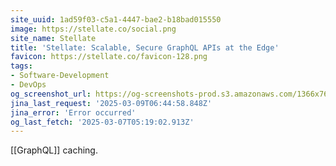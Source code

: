 ```yaml
---
site_uuid: 1ad59f03-c5a1-4447-bae2-b18bad015550
image: https://stellate.co/social.png
site_name: Stellate
title: 'Stellate: Scalable, Secure GraphQL APIs at the Edge'
favicon: https://stellate.co/favicon-128.png
tags:
- Software-Development
- DevOps
og_screenshot_url: https://og-screenshots-prod.s3.amazonaws.com/1366x768/80/false/4413b431d2146b0765417533f6befe04dff2592ea483d1dfbdbb82f89c2ebb6b.jpeg
jina_last_request: '2025-03-09T06:44:58.848Z'
jina_error: 'Error occurred'
og_last_fetch: '2025-03-07T05:19:02.913Z'
---
```

[[GraphQL]] caching. 



